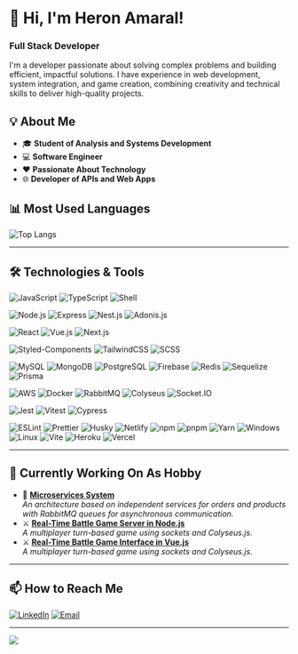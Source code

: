 # 👋 Hi, I'm Heron Amaral!

### Full Stack Developer

I'm a developer passionate about solving complex problems and building efficient, impactful solutions. I have experience in web development, system integration, and game creation, combining creativity and technical skills to deliver high-quality projects.

## 💡 **About Me**
- 🎓 **Student of Analysis and Systems Development**  
- 💻 **Software Engineer**  
- ❤️ **Passionate About Technology**  
- 🌐 **Developer of APIs and Web Apps**  


## 📊 **Most Used Languages**
![Top Langs](https://github-readme-stats.vercel.app/api/top-langs/?username=heronoa&layout=compact&theme=radical)

---

## 🛠️ **Technologies & Tools**
![JavaScript](https://img.shields.io/badge/JavaScript-F7DF1E?style=for-the-badge&logo=javascript&logoColor=black)
![TypeScript](https://img.shields.io/badge/TypeScript-3178C6?style=for-the-badge&logo=typescript&logoColor=white)
![Shell](https://img.shields.io/badge/Shell_Script-121011?style=for-the-badge&logo=gnu-bash&logoColor=white)

![Node.js](https://img.shields.io/badge/Node.js-339933?style=for-the-badge&logo=nodedotjs&logoColor=white)
![Express](https://img.shields.io/badge/Express-000000?style=for-the-badge&logo=express&logoColor=white)
![Nest.js](https://img.shields.io/badge/Nest.js-E0234E?style=for-the-badge&logo=nestjs&logoColor=white)
![Adonis.js](https://img.shields.io/badge/Adonis.js-5A45FF?style=for-the-badge&logo=adonisjs&logoColor=white)

![React](https://img.shields.io/badge/React-61DAFB?style=for-the-badge&logo=react&logoColor=black)
![Vue.js](https://img.shields.io/badge/Vue.js-4FC08D?style=for-the-badge&logo=vuedotjs&logoColor=white)
![Next.js](https://img.shields.io/badge/Next.js-000000?style=for-the-badge&logo=nextdotjs&logoColor=white)

![Styled-Components](https://img.shields.io/badge/Styled--Components-DB7093?style=for-the-badge&logo=styled-components&logoColor=white)
![TailwindCSS](https://img.shields.io/badge/TailwindCSS-38B2AC?style=for-the-badge&logo=tailwind-css&logoColor=white)
![SCSS](https://img.shields.io/badge/SCSS-CC6699?style=for-the-badge&logo=sass&logoColor=white)

![MySQL](https://img.shields.io/badge/MySQL-4479A1?style=for-the-badge&logo=mysql&logoColor=white)
![MongoDB](https://img.shields.io/badge/MongoDB-47A248?style=for-the-badge&logo=mongodb&logoColor=white)
![PostgreSQL](https://img.shields.io/badge/PostgreSQL-4169E1?style=for-the-badge&logo=postgresql&logoColor=white)
![Firebase](https://img.shields.io/badge/Firebase-FFCA28?style=for-the-badge&logo=firebase&logoColor=black)
![Redis](https://img.shields.io/badge/Redis-DC382D?style=for-the-badge&logo=redis&logoColor=white)
![Sequelize](https://img.shields.io/badge/Sequelize-52B0E7?style=for-the-badge&logo=sequelize&logoColor=white)
![Prisma](https://img.shields.io/badge/Prisma-2D3748?style=for-the-badge&logo=prisma&logoColor=white)

![AWS](https://img.shields.io/badge/AWS-232F3E?style=for-the-badge&logo=amazonaws&logoColor=white)
![Docker](https://img.shields.io/badge/Docker-2496ED?style=for-the-badge&logo=docker&logoColor=white)
![RabbitMQ](https://img.shields.io/badge/RabbitMQ-FF6600?style=for-the-badge&logo=rabbitmq&logoColor=white)
![Colyseus](https://img.shields.io/badge/Colyseus-4D4D4D?style=for-the-badge&logo=data:image/svg+xml;base64,...&logoColor=white)
![Socket.IO](https://img.shields.io/badge/Socket.IO-010101?style=for-the-badge&logo=socket.io&logoColor=white)

![Jest](https://img.shields.io/badge/Jest-C21325?style=for-the-badge&logo=jest&logoColor=white)
![Vitest](https://img.shields.io/badge/Vitest-6E9F18?style=for-the-badge&logo=vitest&logoColor=white)
![Cypress](https://img.shields.io/badge/Cypress-17202C?style=for-the-badge&logo=cypress&logoColor=white)

![ESLint](https://img.shields.io/badge/ESLint-4B32C3?style=for-the-badge&logo=eslint&logoColor=white)
![Prettier](https://img.shields.io/badge/Prettier-FF5B5B?style=for-the-badge&logo=prettier&logoColor=white)
![Husky](https://img.shields.io/badge/Husky-929292?style=for-the-badge&logo=husky&logoColor=white)
![Netlify](https://img.shields.io/badge/Netlify-00C7B7?style=for-the-badge&logo=netlify&logoColor=white)
![npm](https://img.shields.io/badge/npm-CB3837?style=for-the-badge&logo=npm&logoColor=white)
![pnpm](https://img.shields.io/badge/pnpm-F69220?style=for-the-badge&logo=pnpm&logoColor=white)
![Yarn](https://img.shields.io/badge/Yarn-2C8EBB?style=for-the-badge&logo=yarn&logoColor=white)
![Windows](https://img.shields.io/badge/Windows-0078D6?style=for-the-badge&logo=windows&logoColor=white)
![Linux](https://img.shields.io/badge/Linux-FCC624?style=for-the-badge&logo=linux&logoColor=white)
![Vite](https://img.shields.io/badge/Vite-646CFF?style=for-the-badge&logo=vite&logoColor=white)
![Heroku](https://img.shields.io/badge/Heroku-430098?style=for-the-badge&logo=heroku&logoColor=white)
![Vercel](https://img.shields.io/badge/Vercel-000000?style=for-the-badge&logo=vercel&logoColor=white)

---

## 🚀 **Currently Working On As Hobby**
- 🔄 **[Microservices System](https://github.com/heronoa/rabbitmq-getting-start)**  
  *An architecture based on independent services for orders and products with RabbitMQ queues for asynchronous communication.*  
- ⚔️ **[Real-Time Battle Game Server in Node.js](https://github.com/heronoa/turnbased-pvp-colyseus)**  
  *A multiplayer turn-based game using sockets and Colyseus.js*.
- ⚔️ **[Real-Time Battle Game Interface in Vue.js](https://github.com/heronoa/vuejs-turnbased-game)**  
  *A multiplayer turn-based game using sockets and Colyseus.js*.
---

## 📫 **How to Reach Me**
[![LinkedIn](https://img.shields.io/badge/LinkedIn-0A66C2?style=for-the-badge&logo=linkedin&logoColor=white)]([https://www.linkedin.com/in/your-profile](https://www.linkedin.com/in/heron-amaral-49a9a1179/))  
[![Email](https://img.shields.io/badge/Email-D14836?style=for-the-badge&logo=gmail&logoColor=white)](mailto:heron.amaral@gmail.com)  
<!-- [![Portfolio](https://img.shields.io/badge/Portfolio-000000?style=for-the-badge&logo=About.me&logoColor=white)](https://yourwebsite.com) -->

---

![](https://komarev.com/ghpvc/?username=heronoa&color=blue&style=flat)  

